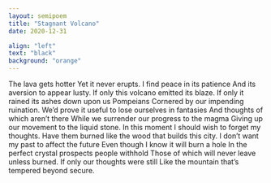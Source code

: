 ```yaml
---
layout: semipoem
title: "Stagnant Volcano"
date: 2020-12-31

align: "left"
text: "black"
background: "orange"
---
```


The lava gets hotter
Yet it never erupts.
I find peace in its patience
And its aversion to appear lusty.
If only this volcano emitted its blaze.
If only it rained its ashes down upon us Pompeians
Cornered by our impending ruination.
We’d prove it useful to lose ourselves in fantasies
And thoughts of which aren’t there
While we surrender our progress to the magma
Giving up our movement to the liquid stone.
In this moment I should wish to forget my thoughts.
Have them burned like the wood that builds this city.
I don’t want my past to affect the future
Even though I know it will burn a hole
In the perfect crystal prospects people withhold
Those of which will never leave unless burned.
If only our thoughts were still
Like the mountain that’s tempered beyond secure.